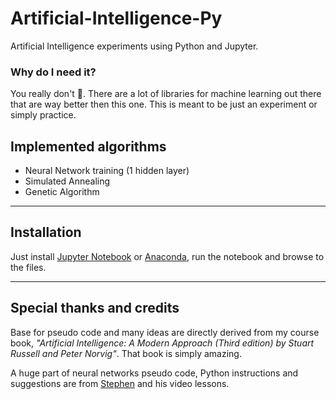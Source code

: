# Artificial-Intelligence-Py
Artificial Intelligence experiments using Python and Jupyter.

### Why do I need it?
You really don't :ghost:. There are a lot of libraries for machine learning out there that are way better then this one. This is meant to be just an experiment or simply practice.


## Implemented algorithms
* Neural Network training (1 hidden layer)
* Simulated Annealing
* Genetic Algorithm

***

## Installation
Just install [Jupyter Notebook](http://jupyter.org/) or [Anaconda](https://www.continuum.io/downloads), run the notebook and browse to the files.

***
## Special thanks and credits
Base for pseudo code and many ideas are directly derived from my course book,
*"Artificial Intelligence: A Modern Approach (Third edition) by Stuart Russell and Peter Norvig"*.
That book is simply amazing.

A huge part of neural networks pseudo code, Python instructions and suggestions are from [Stephen](https://github.com/stephencwelch) and his video lessons.
